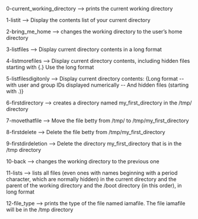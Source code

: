 0-current_working_directory --> prints the current working directory

1-listit --> Display the contents list of your current directory

2-bring_me_home --> changes the working directory to the user’s home directory

3-listfiles --> Display current directory contents in a long format

4-listmorefiles --> Display current directory contents, including hidden files starting with {.} Use the long format

5-listfilesdigitonly --> Display current directory contents: {Long format -- with user and group IDs displayed numerically -- And hidden files (starting with .)}

6-firstdirectory --> creates a directory named my_first_directory in the /tmp/ directory

7-movethatfile --> Move the file betty from /tmp/ to /tmp/my_first_directory

8-firstdelete --> Delete the file betty from /tmp/my_first_directory

9-firstdirdeletion --> Delete the directory my_first_directory that is in the /tmp directory

10-back --> changes the working directory to the previous one

11-lists --> lists all files (even ones with names beginning with a period character, which are normally hidden) in the current directory and the parent of the working directory and the /boot directory (in this order), in long format

12-file_type --> prints the type of the file named iamafile. The file iamafile will be in the /tmp directory


